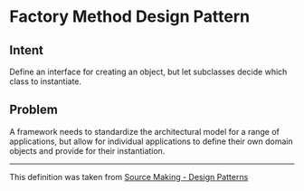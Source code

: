 # Factory Method Design Pattern

## Intent
Define an interface for creating an object, but let subclasses decide which class to instantiate.

## Problem
A framework needs to standardize the architectural model for a range of applications, but allow for individual applications to define their own domain objects and provide for their instantiation.

---
This definition was taken from [Source Making - Design Patterns](https://sourcemaking.com/design_patterns)
